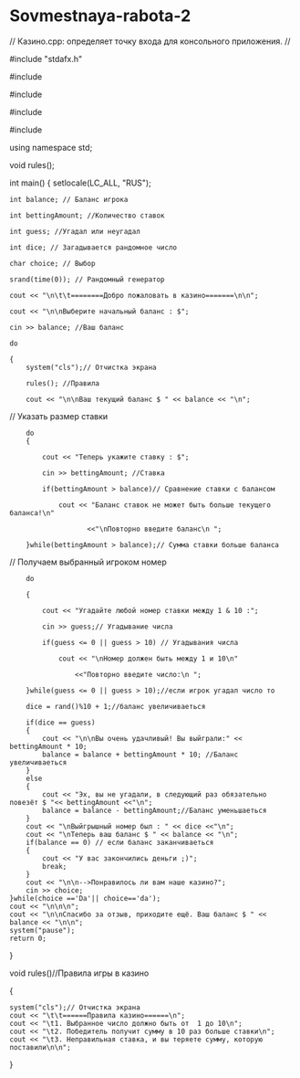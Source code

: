 # Sovmestnaya-rabota-2
// Казино.cpp: определяет точку входа для консольного приложения.
//

#include "stdafx.h"

#include <iostream>

#include <string> 

#include <cstdlib> 

#include <ctime>

using namespace std;

void rules();

int main()
{
	setlocale(LC_ALL, "RUS");
	
    int balance; // Баланс игрока
    
    int bettingAmount; //Количество ставок
    
    int guess; //Угадал или неугадал
    
    int dice; // Загадывается рандомное число
    
    char choice; // Выбор
    
    srand(time(0)); // Рандомный генератор
    
    cout << "\n\t\t========Добро пожаловать в казино=======\n\n";
    
    cout << "\n\nВыберите начальный баланс : $";
    
    cin >> balance; //Ваш баланс
    
    do
    
    {
        system("cls");// Отчистка экрана
	
        rules(); //Правила
	
        cout << "\n\nВаш текущий баланс $ " << balance << "\n";
	
// Указать размер ставки

        do
        {
	
            cout << "Теперь укажите ставку : $";
	    
            cin >> bettingAmount; //Ставка
	    
            if(bettingAmount > balance)// Сравнение ставки с балансом
	    
                cout << "Баланс ставок не может быть больше текущего баланса!\n"
		
                       <<"\nПовторно введите баланс\n ";
		       
        }while(bettingAmount > balance);// Сумма ставки больше баланса
	
// Получаем выбранный игроком номер
	
        do
	
        {
	
            cout << "Угадайте любой номер ставки между 1 & 10 :";
	
            cin >> guess;// Угадывание числа
	
            if(guess <= 0 || guess > 10) // Угадывания числа 
	
                cout << "\nНомер должен быть между 1 и 10\n"
	
                    <<"Повторно введите число:\n ";
	
        }while(guess <= 0 || guess > 10);//если игрок угадал число то
	
        dice = rand()%10 + 1;//баланс увеличиваеться
	
        if(dice == guess)
        {
            cout << "\n\nВы очень удачливый! Вы выйграли:" << bettingAmount * 10;
            balance = balance + bettingAmount * 10; //Баланс увеличиваеться 
        }
        else
        {
            cout << "Эх, вы не угадали, в следующий раз обязательно повезёт $ "<< bettingAmount <<"\n";
            balance = balance - bettingAmount;//Баланс уменьшаеться
        }
        cout << "\nВыйгрышный номер был : " << dice <<"\n";
        cout << "\nТеперь ваш баланс $ " << balance << "\n";
        if(balance == 0) // если баланс заканчиваеться
        {
			cout << "У вас закончились деньги ;)";
            break;
        }
        cout << "\n\n-->Понравилось ли вам наше казино?";
        cin >> choice;
    }while(choice =='Da'|| choice=='da');
    cout << "\n\n\n";
    cout << "\n\nСпасибо за отзыв, приходите ещё. Ваш баланс $ " << balance << "\n\n";
	system("pause");
    return 0;
}

void rules()//Правила игры в казино

{

    system("cls");// Отчистка экрана
    cout << "\t\t======Правила казино======\n";
    cout << "\t1. Выбранное число должно быть от  1 до 10\n";
    cout << "\t2. Победитель получит сумму в 10 раз больше ставки\n";
    cout << "\t3. Неправильная ставка, и вы теряете сумму, которую поставили\n\n";
}
